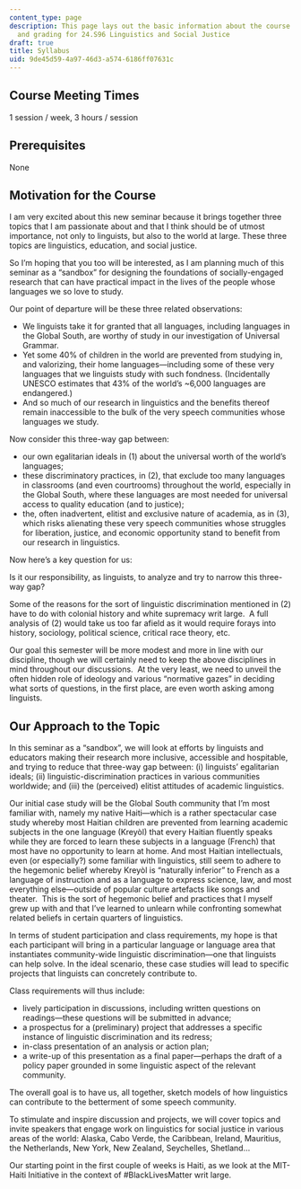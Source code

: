 ```yaml
---
content_type: page
description: This page lays out the basic information about the course topic, policies,
  and grading for 24.S96 Linguistics and Social Justice
draft: true
title: Syllabus
uid: 9de45d59-4a97-46d3-a574-6186ff07631c
---
```

## Course Meeting Times

1 session / week, 3 hours / session

## Prerequisites

None

## Motivation for the Course

I am very excited about this new seminar because it brings together three topics that I am passionate about and that I think should be of utmost importance, not only to linguists, but also to the world at large. These three topics are linguistics, education, and social justice.

So I’m hoping that you too will be interested, as I am planning much of this seminar as a “sandbox” for designing the foundations of socially-engaged research that can have practical impact in the lives of the people whose languages we so love to study.

Our point of departure will be these three related observations:

- We linguists take it for granted that all languages, including languages in the Global South, are worthy of study in our investigation of Universal Grammar.
- Yet some 40% of children in the world are prevented from studying in, and valorizing, their home languages—including some of these very languages that we linguists study with such fondness. (Incidentally UNESCO estimates that 43% of the world’s ~6,000 languages are endangered.)
- And so much of our research in linguistics and the benefits thereof remain inaccessible to the bulk of the very speech communities whose languages we study.

Now consider this three-way gap between:

- our own egalitarian ideals in (1) about the universal worth of the world’s languages;
- these discriminatory practices, in (2), that exclude too many languages in classrooms (and even courtrooms) throughout the world, especially in the Global South, where these languages are most needed for universal access to quality education (and to justice);
- the, often inadvertent, elitist and exclusive nature of academia, as in (3), which risks alienating these very speech communities whose struggles for liberation, justice, and economic opportunity stand to benefit from our research in linguistics.

Now here’s a key question for us:

Is it our responsibility, as linguists, to analyze and try to narrow this three-way gap?

Some of the reasons for the sort of linguistic discrimination mentioned in (2) have to do with colonial history and white supremacy writ large.  A full analysis of (2) would take us too far afield as it would require forays into history, sociology, political science, critical race theory, etc. 

Our goal this semester will be more modest and more in line with our discipline, though we will certainly need to keep the above disciplines in mind throughout our discussions.  At the very least, we need to unveil the often hidden role of ideology and various “normative gazes” in deciding what sorts of questions, in the first place, are even worth asking among linguists.

## Our Approach to the Topic

In this seminar as a “sandbox”, we will look at efforts by linguists and educators making their research more inclusive, accessible and hospitable, and trying to reduce that three-way gap between: (i) linguists’ egalitarian ideals; (ii) linguistic-discrimination practices in various communities worldwide; and (iii) the (perceived) elitist attitudes of academic linguistics. 

Our initial case study will be the Global South community that I’m most familiar with, namely my native Haiti—which is a rather spectacular case study whereby most Haitian children are prevented from learning academic subjects in the one language (Kreyòl) that every Haitian fluently speaks while they are forced to learn these subjects in a language (French) that most have no opportunity to learn at home. And most Haitian intellectuals, even (or especially?) some familiar with linguistics, still seem to adhere to the hegemonic belief whereby Kreyòl is “naturally inferior” to French as a language of instruction and as a language to express science, law, and most everything else—outside of popular culture artefacts like songs and theater.  This is the sort of hegemonic belief and practices that I myself grew up with and that I’ve learned to unlearn while confronting somewhat related beliefs in certain quarters of linguistics.

In terms of student participation and class requirements, my hope is that each participant will bring in a particular language or language area that instantiates community-wide linguistic discrimination—one that linguists can help solve. In the ideal scenario, these case studies will lead to specific projects that linguists can concretely contribute to.

Class requirements will thus include:

- lively participation in discussions, including written questions on readings—these questions will be submitted in advance;
- a prospectus for a (preliminary) project that addresses a specific instance of linguistic discrimination and its redress;
- in-class presentation of an analysis or action plan;
- a write-up of this presentation as a final paper—perhaps the draft of a policy paper grounded in some linguistic aspect of the relevant community.

The overall goal is to have us, all together, sketch models of how linguistics can contribute to the betterment of some speech community.

To stimulate and inspire discussion and projects, we will cover topics and invite speakers that engage work on linguistics for social justice in various areas of the world: Alaska, Cabo Verde, the Caribbean, Ireland, Mauritius, the Netherlands, New York, New Zealand, Seychelles, Shetland…

Our starting point in the first couple of weeks is Haiti, as we look at the MIT-Haiti Initiative in the context of #BlackLivesMatter writ large.